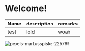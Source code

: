 # Welcome!

|Name|description|remarks|
|----|-----------|-------|
|test|lolol|woah|

![pexels-markusspiske-225769](https://github.com/user-attachments/assets/b848f3e2-82df-4460-8b24-2d9ab255e5c0)
